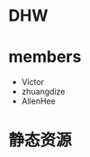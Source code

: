 # DHW

# members
* Victor
* zhuangdize
* AllenHee

# 静态资源
<script src="//cdn.dreamhiway.com/static/lib/jquery.min.js"></script>
<script src="//cdn.dreamhiway.com/static/lib/jquery.cookie.js"></script>
<script src="//cdn.dreamhiway.com/static/lib/jquery.Jcrop.min.js"></script>
<script src="//cdn.dreamhiway.com/static/lib/jquery.paging.min.js"></script>

<script src="//cdn.dreamhiway.com/static/lib/angular.min.js"></script>
<script src="//cdn.dreamhiway.com/static/lib/angular-ui-router.min.js"></script>
<script src="//cdn.dreamhiway.com/static/lib/angular-animate.min.js"></script>